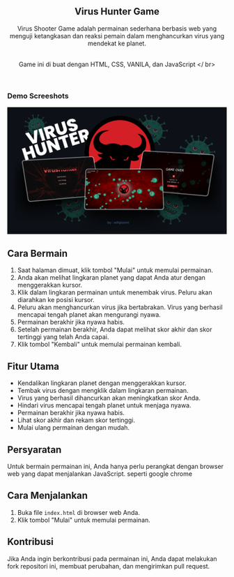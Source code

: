 <div align="center">

  <br />
  <br />

  <h2 align="center">Virus Hunter Game</h2>

Virus Shooter Game adalah permainan sederhana berbasis web yang menguji ketangkasan dan reaksi pemain dalam menghancurkan 
virus yang mendekat ke planet.

 <br /> Game ini di buat dengan HTML, CSS, VANILA, dan JavaScript </ br>


</div>

<br />

### Demo Screeshots

![Unigine Desktop Demo](./Readme-img/Mockup.png "Desktop Demo")

## Cara Bermain

1. Saat halaman dimuat, klik tombol "Mulai" untuk memulai permainan.
2. Anda akan melihat lingkaran planet yang dapat Anda atur dengan menggerakkan kursor.
3. Klik dalam lingkaran permainan untuk menembak virus. Peluru akan diarahkan ke posisi kursor.
4. Peluru akan menghancurkan virus jika bertabrakan. Virus yang berhasil mencapai tengah planet akan mengurangi nyawa.
5. Permainan berakhir jika nyawa habis.
6. Setelah permainan berakhir, Anda dapat melihat skor akhir dan skor tertinggi yang telah Anda capai.
7. Klik tombol "Kembali" untuk memulai permainan kembali.

## Fitur Utama

- Kendalikan lingkaran planet dengan menggerakkan kursor.
- Tembak virus dengan mengklik dalam lingkaran permainan.
- Virus yang berhasil dihancurkan akan meningkatkan skor Anda.
- Hindari virus mencapai tengah planet untuk menjaga nyawa.
- Permainan berakhir jika nyawa habis.
- Lihat skor akhir dan rekam skor tertinggi.
- Mulai ulang permainan dengan mudah.

## Persyaratan

Untuk bermain permainan ini, Anda hanya perlu perangkat dengan browser web yang dapat menjalankan JavaScript.
seperti google chrome

## Cara Menjalankan

1. Buka file `index.html` di browser web Anda.
2. Klik tombol "Mulai" untuk memulai permainan.

## Kontribusi

Jika Anda ingin berkontribusi pada permainan ini, Anda dapat melakukan fork repositori ini, membuat perubahan, dan mengirimkan pull request.
